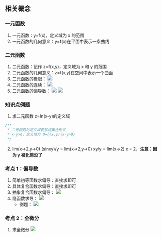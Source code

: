 ## 相关概念

### 一元函数

1. 一元函数：y=f(x)，定义域为 x 的范围
2. 一元函数的几何意义：y=f(x)在平面中表示一条曲线

### 二元函数

1. 二元函数：记作 z=f(x,y)，定义域为 x 和 y 的范围
2. 二元函数的几何意义：z=f(x,y)在空间中表示一个曲面
3. 二元函数的极限：
   ![](https://blog-1300014307.cos.ap-guangzhou.myqcloud.com/202310052300377.png)
4. 二元函数的连续：
   ![](https://blog-1300014307.cos.ap-guangzhou.myqcloud.com/202310062214065.png)
5. 二元函数的偏导数：
   ![](https://blog-1300014307.cos.ap-guangzhou.myqcloud.com/202310062219362.png)
   ![](https://blog-1300014307.cos.ap-guangzhou.myqcloud.com/202310062219503.png)

### 知识点例题

1. 求二元函数 z=ln(x-y)的定义域

```js
/**
 * 二元函数的定义域要写成集合形式
 * x-y>0，定义域为 D={(x,y)|x-y>0}
 */
```

2. lim(x->2,y->0) (sinxy)/y = lim(x->2,y->0) xy/y = lim(x->2) x = 2，**注意：因为 y 被化简没了**

### 考点 1：偏导数

1. 简单初等函数求偏导：直接求即可
2. 具体复合函数求偏导：直接求即可
3. 抽象复合函数求偏导：
   ![](https://blog-1300014307.cos.ap-guangzhou.myqcloud.com/202310062245228.png)
4. 隐函数求导：
   ![](https://blog-1300014307.cos.ap-guangzhou.myqcloud.com/202310062259665.png)
   - 例题：
     ![](https://blog-1300014307.cos.ap-guangzhou.myqcloud.com/202310062305054.png)

### 考点 2：全微分

1. 求全微分
   ![](https://blog-1300014307.cos.ap-guangzhou.myqcloud.com/202310062320651.png)
